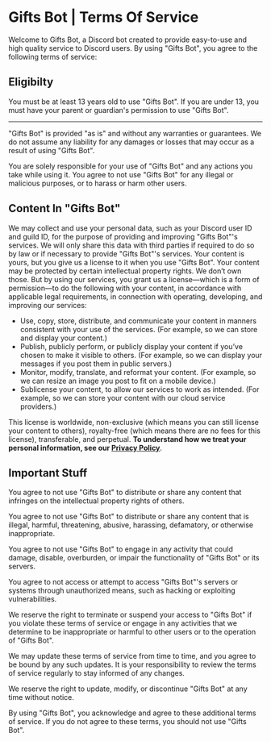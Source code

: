 # Gifts Bot | Terms Of Service

Welcome to Gifts Bot, a Discord bot created to provide easy-to-use and high quality service to Discord users. By using "Gifts Bot", you agree to the following terms of service:

## Eligibilty

You must be at least 13 years old to use "Gifts Bot". If you are under 13, you must have your parent or guardian's permission to use "Gifts Bot".

---

"Gifts Bot" is provided "as is" and without any warranties or guarantees. We do not assume any liability for any damages or losses that may occur as a result of using "Gifts Bot".

You are solely responsible for your use of "Gifts Bot" and any actions you take while using it. You agree to not use "Gifts Bot" for any illegal or malicious purposes, or to harass or harm other users.

## Content In "Gifts Bot"

We may collect and use your personal data, such as your Discord user ID and guild ID, for the purpose of providing and improving "Gifts Bot"'s services. We will only share this data with third parties if required to do so by law or if necessary to provide "Gifts Bot"'s services. Your content is yours, but you give us a license to it when you use "Gifts Bot". Your content may be protected by certain intellectual property rights. We don’t own those. But by using our services, you grant us a license—which is a form of permission—to do the following with your content, in accordance with applicable legal requirements, in connection with operating, developing, and improving our services:

- Use, copy, store, distribute, and communicate your content in manners consistent with your use of the services. (For example, so we can store and display your content.)
- Publish, publicly perform, or publicly display your content if you’ve chosen to make it visible to others. (For example, so we can display your messages if you post them in public servers.)
- Monitor, modify, translate, and reformat your content. (For example, so we can resize an image you post to fit on a mobile device.)
- Sublicense your content, to allow our services to work as intended. (For example, so we can store your content with our cloud service providers.)

This license is worldwide, non-exclusive (which means you can still license your content to others), royalty-free (which means there are no fees for this license), transferable, and perpetual. **To understand how we treat your personal information, see our [Privacy Policy](https://github.com/Nishant1500/Gifts-Bot/blob/main/PRIVACY_POLICY.md)**.

## Important Stuff
You agree to not use "Gifts Bot" to distribute or share any content that infringes on the intellectual property rights of others.

You agree to not use "Gifts Bot" to distribute or share any content that is illegal, harmful, threatening, abusive, harassing, defamatory, or otherwise inappropriate.

You agree to not use "Gifts Bot" to engage in any activity that could damage, disable, overburden, or impair the functionality of "Gifts Bot" or its servers.

You agree to not access or attempt to access "Gifts Bot"'s servers or systems through unauthorized means, such as hacking or exploiting vulnerabilities.

We reserve the right to terminate or suspend your access to "Gifts Bot" if you violate these terms of service or engage in any activities that we determine to be inappropriate or harmful to other users or to the operation of "Gifts Bot".

We may update these terms of service from time to time, and you agree to be bound by any such updates. It is your responsibility to review the terms of service regularly to stay informed of any changes.

We reserve the right to update, modify, or discontinue "Gifts Bot" at any time without notice.

By using "Gifts Bot", you acknowledge and agree to these additional terms of service. If you do not agree to these terms, you should not use "Gifts Bot".
